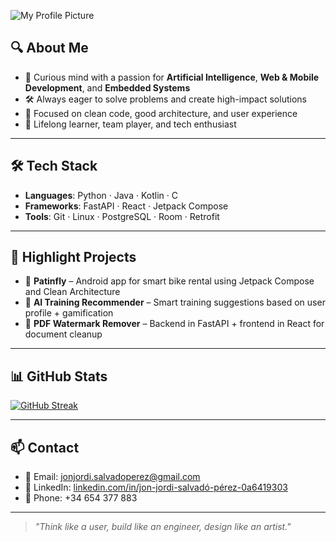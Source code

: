 ![My Profile Picture](https://https://github.com/Yoyito3D1/Yoyito3D1/blob/main/Background_Renewd.jpg?raw=true)

## 🔍 About Me

- 🧠 Curious mind with a passion for **Artificial Intelligence**, **Web & Mobile Development**, and **Embedded Systems**
- 🛠️ Always eager to solve problems and create high-impact solutions
- 🎯 Focused on clean code, good architecture, and user experience
- 🚀 Lifelong learner, team player, and tech enthusiast

---

## 🛠️ Tech Stack

- **Languages**: Python · Java · Kotlin · C  
- **Frameworks**: FastAPI · React · Jetpack Compose  
- **Tools**: Git · Linux · PostgreSQL · Room · Retrofit

---

## 💼 Highlight Projects

- 📱 **Patinfly** – Android app for smart bike rental using Jetpack Compose and Clean Architecture  
- 🤖 **AI Training Recommender** – Smart training suggestions based on user profile + gamification  
- 🧼 **PDF Watermark Remover** – Backend in FastAPI + frontend in React for document cleanup

---

## 📊 GitHub Stats

[![GitHub Streak](https://streak-stats.demolab.com?user=Yoyito3D1&theme=dark)](https://git.io/streak-stats)


---

## 📫 Contact

- 📧 Email: jonjordi.salvadoperez@gmail.com  
- 🔗 LinkedIn: [linkedin.com/in/jon-jordi-salvadó-pérez-0a6419303](https://www.linkedin.com/in/jon-jordi-salvadó-pérez-0a6419303/)  
- 📱 Phone: +34 654 377 883

---

> *"Think like a user, build like an engineer, design like an artist."*
